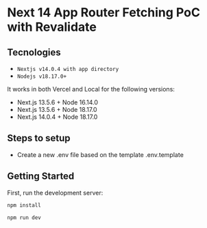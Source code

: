 # Next 14 App Router Fetching PoC with Revalidate

## Tecnologies

- `Nextjs v14.0.4 with app directory`
- `Nodejs v18.17.0+`

It works in both Vercel and Local for the following versions:

- Next.js 13.5.6 + Node 16.14.0
- Next.js 13.5.6 + Node 18.17.0
- Next.js 14.0.4 + Node 18.17.0

## Steps to setup

- Create a new .env file based on the template .env.template

## Getting Started

First, run the development server:

```bash
npm install

npm run dev
```
